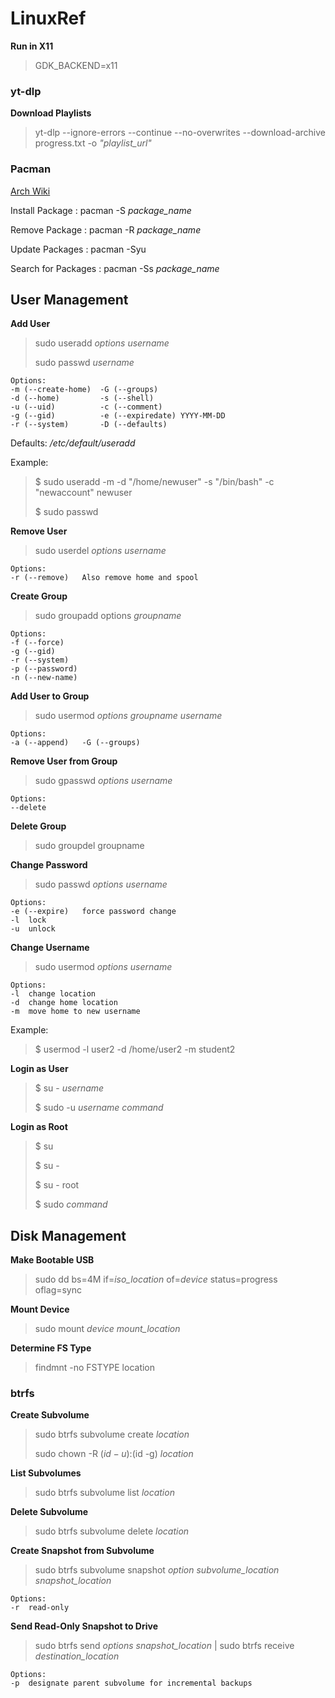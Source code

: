 
# LinuxRef

**Run in X11**

> GDK_BACKEND=x11

### yt-dlp

**Download Playlists**

> yt-dlp --ignore-errors --continue --no-overwrites --download-archive progress.txt -o *"playlist_url"*

### Pacman

[Arch Wiki](https://wiki.archlinux.org/title/Pacman)

Install Package
: pacman -S *package_name*

Remove Package
: pacman -R *package_name*

Update Packages
: pacman -Syu

Search for Packages
: pacman -Ss *package_name*

## User Management

**Add User**

> sudo useradd *options username* 
>
> sudo passwd *username*

    Options:
    -m (--create-home)  -G (--groups)
    -d (--home)         -s (--shell)
    -u (--uid)          -c (--comment)
    -g (--gid)          -e (--expiredate) YYYY-MM-DD
    -r (--system)       -D (--defaults)

Defaults: */etc/default/useradd*

Example:

> $ sudo useradd -m -d "/home/newuser" -s "/bin/bash" -c "newaccount" newuser
>
> $ sudo passwd

**Remove User**

> sudo userdel *options username*

    Options:
    -r (--remove)   Also remove home and spool

**Create Group**

> sudo groupadd options *groupname*

    Options:
    -f (--force)
    -g (--gid)
    -r (--system)
    -p (--password)
    -n (--new-name)
    
**Add User to Group**

> sudo usermod *options groupname username*

    Options:
    -a (--append)   -G (--groups)
    
**Remove User from Group**

> sudo gpasswd *options username*

    Options:
    --delete
    
**Delete Group**

> sudo groupdel groupname

**Change Password**

> sudo passwd *options username*

    Options:
    -e (--expire)   force password change
    -l  lock
    -u  unlock
    
**Change Username**

> sudo usermod *options username*

    Options:
    -l  change location
    -d  change home location
    -m  move home to new username
    
Example:

> $ usermod -l user2 -d /home/user2 -m student2

**Login as User**

> $ su - *username*
>
> $ sudo -u *username command*

**Login as Root**

> $ su
>
> $ su -
>
> $ su - root
>
> $ sudo *command*

## Disk Management

**Make Bootable USB**

> sudo dd bs=4M if=*iso_location* of=*device* status=progress oflag=sync

**Mount Device**

> sudo mount *device mount_location*

**Determine FS Type**

> findmnt -no FSTYPE location

### btrfs

**Create Subvolume**

> sudo btrfs subvolume create *location*
>
> sudo chown -R $(id -u):$(id -g) *location*

**List Subvolumes**

> sudo btrfs subvolume list *location*

**Delete Subvolume** 

> sudo btrfs subvolume delete *location*

**Create Snapshot from Subvolume**

> sudo btrfs subvolume snapshot *option subvolume_location snapshot_location*

    Options:
    -r  read-only
    
**Send Read-Only Snapshot to Drive**

> sudo btrfs send *options snapshot_location* | sudo btrfs receive *destination_location*

    Options:
    -p  designate parent subvolume for incremental backups
